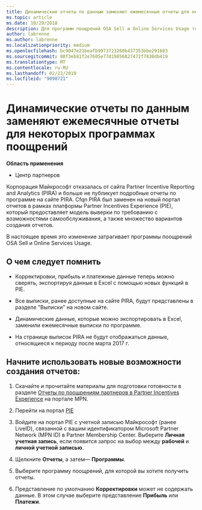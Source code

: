 ```yaml
---
title: Динамические отчеты по данным заменяют ежемесячные отчеты для некоторых программах поощрений | Центр партнеров
ms.topic: article
ms.date: 10/29/2018
description: Для программ поощрений OSA Sell и Online Services Usage теперь доступны динамические отчеты.
author: labrenne
ms.author: labrenne
ms.localizationpriority: medium
ms.openlocfilehash: bc9047e21beafb9973723260b437353bbe291603
ms.sourcegitcommit: 80f3eb81f2e7605e77d19856827472f7830db419
ms.translationtype: MT
ms.contentlocale: ru-RU
ms.lasthandoff: 02/22/2019
ms.locfileid: "9098721"
---
```

# <a name="live-data-reporting-replaces-monthly-reporting-for-some-incentives-programs"></a>Динамические отчеты по данным заменяют ежемесячные отчеты для некоторых программах поощрений

**Область применения**

-  Центр партнеров

Корпорация Майкрософт отказалась от сайта Partner Incentive Reporting and Analytics (PIRA) и больше не публикует подробные отчеты по программе на сайте PIRA. Cfqn PIRA был заменен на новый портал отчетов в рамках платформы Partner Incentives Experience (PIE), который предоставляет модель выверки по требованию с возможностями самообслуживания, а также множество вариантов создания отчетов. 

В настоящее время это изменение затрагивает программы поощрений OSA Sell и Online Services Usage.

## <a name="things-to-remember"></a>О чем следует помнить 

- Корректировки, прибыль и платежные данные теперь можно сверять, экспортируя данные в Excel с помощью новых функций в PIE.

- Все выписки, ранее доступные на сайте PIRA, будут представлены в разделе "Выписки" на новом сайте. 

- Динамические данные, которые можно экспортировать в Excel, заменили ежемесячные выписки по программе.

- На странице выписок PIRA не будут отображаться данные, относящиеся к периоду после марта 2017 г.
 
## <a name="start-using-the-new-reporting-functionality"></a>Начните использовать новые возможности создания отчетов: 

1. Скачайте и прочитайте материалы для подготовки готовности в разделе [Отчеты по поощрениям партнеров в Partner Incentives Experience](https://aka.ms/osareadiness ) на портале MPN.

2. Перейти на портал [PIE](https://partnerincentives.microsoft.com/)

3. Войдите на портал PIE с учетной записью Майкрософт (ранее LiveID), связанной с вашим идентификатором Microsoft Partner Network (MPN ID) в Partner Membership Center. Выберите **Личная учетная запись**, если появится запрос на выбор между **рабочей** и **личной учетной записью**.

4. Щелкните **Отчеты**, а затем— **Программы**. 

5. Выберите программу поощрений, для которой вы хотите получить отчеты. 

6. Представление по умолчанию **Корректировки** может не содержать данные.  В этом случае выберите представление **Прибыль** или **Платежи**.


 

 



